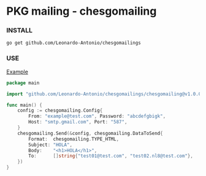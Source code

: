 # PKG mailing - chesgomailing

### INSTALL
```shell
go get github.com/Leonardo-Antonio/chesgomailings
```

### USE

[Example](main.go)

```go
package main

import "github.com/Leonardo-Antonio/chesgomailings/chesgomailing@v1.0.0"

func main() {
	config := chesgomailing.Config{
        From: "example@test.com", Password: "abcdefgbigk", 
        Host: "smtp.gmail.com", Port: "587",
    }
	chesgomailing.Send(&config, chesgomailing.DataToSend{
		Format:  chesgomailing.TYPE_HTML,
		Subject: "HOLA",
		Body:    "<h1>HOLA</h1>",
		To:      []string{"test01@test.com", "test02.nl8@test.com"},
	})
}

```
